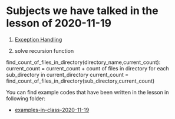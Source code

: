 # Subjects we have talked in the lesson of 2020-11-19


1. [Exception Handling](../course-content/exception-handling.md)


2. solve recursion function

find_count_of_files_in_directory(directory_name,current_count):
	current_count = current_count + count of files in directory
	for each sub_directory in current_directory
		current_count = find_count_of_files_in_directory(sub_directory,current_count)









You can find example codes that have been written in the lesson in following folder:
 - [examples-in-class-2020-11-19](examples-in-class-2020-11-19)



